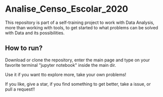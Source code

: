 # Analise_Censo_Escolar_2020
This repository is part of a self-training project to work with Data Analysis, more than working with tools, to get started to what problems can be solved with Data and its possibilities.

## How to run?
Download or clone the repository, enter the main page and type on your favorite terminal "jupyter notebook" inside the main dir.

Use it if you want tto explore more, take your own problems!

If you like, give a star, if you find something to get better, take a issue, or pull a request!!

